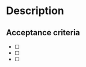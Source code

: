 # Description

<task description>

## Acceptance criteria

- [ ] <acceptance criteria>
- [ ] <acceptance criteria>
- [ ] <acceptance criteria>